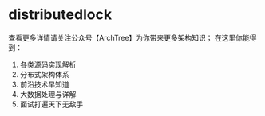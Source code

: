 # distributedlock
查看更多详情请关注公众号【ArchTree】为你带来更多架构知识；
在这里你能得到：
1. 各类源码实现解析
2. 分布式架构体系
3. 前沿技术早知道
4. 大数据处理与详解
5. 面试打遍天下无敌手
